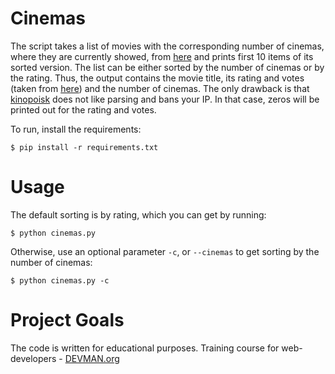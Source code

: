 # Cinemas

The script takes a list of movies with the corresponding number of cinemas, where they are currently showed, from [here](https://www.afisha.ru/msk/schedule_cinema/) and prints first 10 items of its sorted version. The list can be either sorted by the number of cinemas or by the rating. Thus, the output contains the movie title, its rating and votes (taken from [here](https://www.kinopoisk.ru)) and the number of cinemas. The only drawback is that [kinopoisk](https://www.kinopoisk.ru) does not like parsing and bans your IP. In that case, zeros will be printed out for the rating and votes.

To run, install the requirements:
```#!bash
$ pip install -r requirements.txt
```
# Usage
The default sorting is by rating, which you can get by running:
```#!bash
$ python cinemas.py
```
Otherwise, use an optional parameter `-c`, or `--cinemas` to get sorting by the number of cinemas:
```#!bash
$ python cinemas.py -c
```
# Project Goals

The code is written for educational purposes. Training course for web-developers - [DEVMAN.org](https://devman.org)
